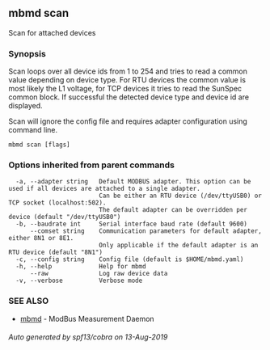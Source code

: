 ## mbmd scan

Scan for attached devices

### Synopsis

Scan loops over all device ids from 1 to 254 and tries to
read a common value depending on device type.
For RTU devices the common value is most likely the L1 voltage,
for TCP devices it tries to read the SunSpec common block.
If successful the detected device type and device id are displayed.

Scan will ignore the config file and requires adapter configuration using command line.

```
mbmd scan [flags]
```

### Options inherited from parent commands

```
  -a, --adapter string   Default MODBUS adapter. This option can be used if all devices are attached to a single adapter.
                         Can be either an RTU device (/dev/ttyUSB0) or TCP socket (localhost:502).
                         The default adapter can be overridden per device (default "/dev/ttyUSB0")
  -b, --baudrate int     Serial interface baud rate (default 9600)
      --comset string    Communication parameters for default adapter, either 8N1 or 8E1.
                         Only applicable if the default adapter is an RTU device (default "8N1")
  -c, --config string    Config file (default is $HOME/mbmd.yaml)
  -h, --help             Help for mbmd
      --raw              Log raw device data
  -v, --verbose          Verbose mode
```

### SEE ALSO

* [mbmd](mbmd.md)	 - ModBus Measurement Daemon

###### Auto generated by spf13/cobra on 13-Aug-2019
